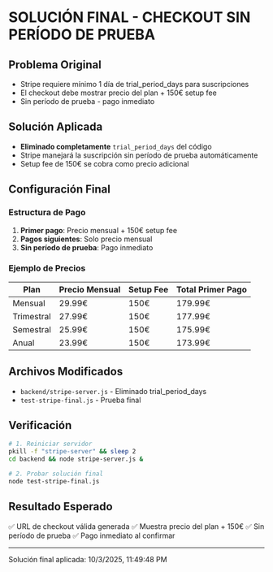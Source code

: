 
# SOLUCIÓN FINAL - CHECKOUT SIN PERÍODO DE PRUEBA

## Problema Original
- Stripe requiere mínimo 1 día de trial_period_days para suscripciones
- El checkout debe mostrar precio del plan + 150€ setup fee
- Sin período de prueba - pago inmediato

## Solución Aplicada
- **Eliminado completamente** `trial_period_days` del código
- Stripe manejará la suscripción sin período de prueba automáticamente
- Setup fee de 150€ se cobra como precio adicional

## Configuración Final

### Estructura de Pago
1. **Primer pago**: Precio mensual + 150€ setup fee
2. **Pagos siguientes**: Solo precio mensual
3. **Sin período de prueba**: Pago inmediato

### Ejemplo de Precios
| Plan | Precio Mensual | Setup Fee | Total Primer Pago |
|------|----------------|-----------|-------------------|
| Mensual | 29.99€ | 150€ | 179.99€ |
| Trimestral | 27.99€ | 150€ | 177.99€ |
| Semestral | 25.99€ | 150€ | 175.99€ |
| Anual | 23.99€ | 150€ | 173.99€ |

## Archivos Modificados
- `backend/stripe-server.js` - Eliminado trial_period_days
- `test-stripe-final.js` - Prueba final

## Verificación
```bash
# 1. Reiniciar servidor
pkill -f "stripe-server" && sleep 2
cd backend && node stripe-server.js &

# 2. Probar solución final
node test-stripe-final.js
```

## Resultado Esperado
✅ URL de checkout válida generada
✅ Muestra precio del plan + 150€
✅ Sin período de prueba
✅ Pago inmediato al confirmar

---
Solución final aplicada: 10/3/2025, 11:49:48 PM
